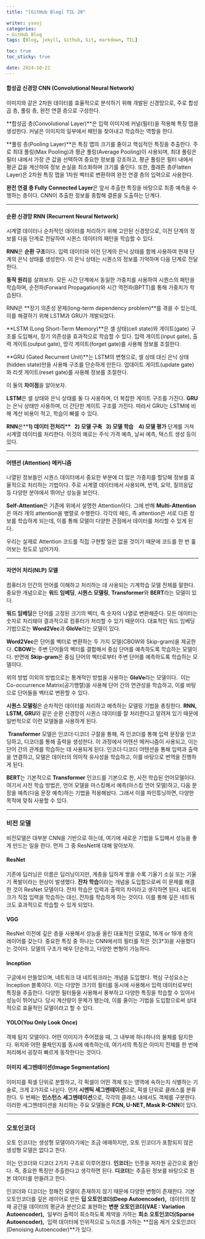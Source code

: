 ```yaml
---
title: "[GitHub Blog] TIL 20"

writer: ysooj
categories:
- GitHub Blog
tags: [Blog, jekyll, Github, Git, markdown, TIL]

toc: true
toc_sticky: true

date: 2024-10-22
---
```


#### **합성곱 신경망 CNN** (Convolutional Neural Network)

이미지와 같은 2차원 데이터를 효율적으로 분석하기 위해 개발된 신경망으로, 주로 합성곱 층, 풀링 층, 완전 연결 층으로 구성한다.

**합성곱 층(Convolutional Layer)**은 입력 이미지에 커널(필터)을 적용해 특징 맵을 생성한다. 커널은 이미지의 일부에서 패턴을 찾아내고 학습하는 역할을 한다.

**풀링 층(Pooling Layer)**은 특징 맵의 크기를 줄이고 핵심적인 특징을 추출한다. 주로 최대 풀링(Max Pooling)과 평균 풀링(Average Pooling)이 사용되며, 최대 풀링은 필터 내에서 가장 큰 값을 선택하여 중요한 정보를 강조하고, 평균 풀링은 필터 내에서 평균 값을 계산하여 정보 손실을 최소화하며 크기를 줄인다. 또한, 플래튼 층(Flatten Layer)은 2차원 특징 맵을 1차원 벡터로 변환하여 완전 연결 층의 입력으로 사용한다.

**완전 연결 층 Fully Connected Layer**은 앞서 추출한 특징을 바탕으로 최종 예측을 수행하는 층이다. CNN이 추출한 정보를 종합해 결론을 도출하는 단계다.

---

#### **순환 신경망 RNN** (Recurrent Neural Network)

시계열 데이터나 순차적인 데이터를 처리하기 위해 고안된 신경망으로, 이전 단계의 정보를 다음 단계로 전달하여 시퀀스 데이터의 패턴을 학습할 수 있다.

**RNN**은 **순환 구조**이다. 입력 데이터와 이전 단계의 은닉 상태를 함께 사용하여 현재 단계의 은닉 상태를 생성한다. 이 은닉 상태는 시퀀스의 정보를 기억하며 다음 단계로 전달한다.

**동작 원리**를 살펴보자. 모든 시간 단계에서 동일한 가중치를 사용하여 시퀀스의 패턴을 학습하며, 순전파(Forward Propagation)와 시간 역전파(BPTT)를 통해 가중치가 학습된다.

RNN은 **장기 의존성 문제(long-term dependency problem)**를 겪을 수 있는데, 이를 해결하기 위해 LSTM과 GRU가 개발되었다.

**LSTM (Long Short-Term Memory)**은 셀 상태(cell state)와 게이트(gate) 구조를 도입해서, 장기 의존성을 효과적으로 학습할 수 있다. 입력 게이트(input gate), 출력 게이트(output gate), 망각 게이트(forget gate)를 사용해 정보를 조절한다.

**GRU (Gated Recurrent Unit)**는 LSTM의 변형으로, 셀 상태 대신 은닉 상태(hidden state)만을 사용해 구조를 단순하게 만든다. 업데이트 게이트(update gate)와 리셋 게이트(reset gate)를 사용해 정보를 조절한다.

이 둘의 **차이점**을 알아보자.

**LSTM**은 셀 상태와 은닉 상태를 둘 다 사용하며, 더 복잡한 게이트 구조를 가진다. **GRU**는 은닉 상태만 사용하며, 더 간단한 게이트 구조를 가진다. 따라서 GRU는 LSTM에 비해 계산 비용이 적고, 학습이 빠를 수 있다.

**RNN**은****1) 데이터 전처리**   **2) 모델 구축**   **3) 모델 학습**    **4) 모델 평가**** 단계를 거쳐 시계열 데이터를 처리한다. 이것의 예로는 주식 가격 예측, 날씨 예측, 텍스트 생성 등이 있다.

---

#### **어텐션 (Attention) 메커니즘**

나열된 정보들인 시퀀스 데이터에서 중요한 부분에 더 많은 가중치를 할당해 정보를 효율적으로 처리하는 기법이다. 주로 시계열 데이터에서 사용되며, 번역, 요약, 질의응답 등 다양한 분야에서 뛰어난 성능을 보인다.

**Self-Attention**은 기존에 위에서 설명한 Attention이다. 그에 반해 **Multi-Attention**은 여러 개의 attention을 병렬로 수행한다. 각각의 헤드, 즉 attention은 서로 다른 정보를 학습하게 되는데, 이를 통해 모델이 다양한 관점에서 데이터를 처리할 수 있게 된다.

우리는 실제로 Attention 코드를 직접 구현할 일은 없을 것이기 때문에 코드를 한 번 훑어보는 정도로 넘어가자.

---

#### **자연어 처리(NLP) 모델**

컴퓨터가 인간의 언어를 이해하고 처리하는 데 사용되는 기계학습 모델 전체를 말한다. 중요한 개념으로는 **워드 임베딩**, **시퀀스 모델링**, **Transformer**와 **BERT**라는 모델이 있다.

**워드 임베딩**은 단어를 고정된 크기의 벡터, 즉 숫자의 나열로 변환해준다. 모든 데이터는 숫자로 처리돼야 결과적으로 컴퓨터가 처리할 수 있기 때문이다. 대표적인 워드 임베딩 기법으로는 **Word2Vec**과 **GloVe**라는 모델이 있다.

**Word2Vec**은 단어를 벡터로 변환하는 두 가지 모델(CBOW와 Skip-gram)을 제공한다. **CBOW**는 주변 단어들의 벡터를 결합해서 중심 단어를 예측하도록 학습하는 모델이다. 반면에 **Skip-gram**은 중심 단어의 벡터로부터 주변 단어를 예측하도록 학습하는 모델이다.

위의 방법 이외의 방법으로는 통계적인 방법을 사용하는 **GloVe**라는 모델이다.  이는 Co-occurrence Matrix(공기행렬)을 사용해 단어 간의 연관성을 학습하고, 이를 바탕으로 단어들을 벡터로 변환할 수 있다.

**시퀀스 모델링**은 순차적인 데이터를 처리하고 예측하는 모델링 기법을 총칭한다. **RNN, LSTM, GRU**와 같은 순환 신경망이 시퀀스 데이터를 잘 처리한다고 알려져 있기 때문에 일반적으로 이런 모델들을 사용하게 된다.

 **Transformer** 모델은 인코더·디코더 구절을 통해, 즉 인코더를 통해 입력 문장을 인코딩하고, 디코더를 통해 출력을 생성한다. 이 과정에서 어텐션 메커니즘이 사용되고, 이는 단어 간의 관계를 학습하는 데 사용되게 된다. 인코더·디코더 어텐션을 통해 입력과 출력을 연결하고, 모델은 데이터의 의미적 유사성을 학습하고, 이를 바탕으로 번역을 진행하게 된다.

**BERT**는 기본적으로 **Transformer** 인코드를 기본으로 한, 사전 학습된 언어모델이다. 여기서 사전 학습 방법은, 언어 모델을 마스킹해서 예측(마스킹 언어 모델)하고, 다음 문장을 예측(다음 문장 예측)하는 기법을 적용해놨다. 그래서 이를 파인튜닝하면, 다양한 목적에 맞춰 사용할 수 있다.

---

### **비전 모델**

비전모델은 대부분 CNN을 기반으로 하는데, 여기에 새로운 기법을 도입해서 성능을 좋게 만드는 일을 한다. 먼저 그 중 ResNet에 대해 알아보자.

#### **ResNet**

기존에 딥러닝은 이름은 딥러닝이지만, 계층을 딥하게 쌓을 수록 기울기 소실 또는 기울기 폭발이라는 현상이 발생했다. **잔차 학습**이라는 개념을 도입함으로써 이 문제를 해결한 것이 ResNet 모델이다. 잔차 학습은 입력과 출력의 차이라고 생각하면 된다. 네트워크가 직접 입력을 학습하는 대신, 잔차를 학습하게 하는 것이다. 이를 통해 깊은 네트워크도 효과적으로 학습할 수 있게 되었다.

#### **VGG**

ResNet 이전에 깊은 층을 사용해서 성능을 올린 대표적인 모델로, 16개 or 19개 층의 레이어를 갖는다. 중요한 특징 중 하나는 CNN에서의 필터를 작은 것(3\*3)을 사용했다는 것이다. 모델의 구조가 매우 단순하고, 다양한 변형이 가능하다.

#### **Inception**

구글에서 만들었으며, 네트워크 대 네트워크라는 개념을 도입했다. 핵심 구성요소는 Inception 블록이다. 이는 다양한 크기의 필터를 동시에 사용해서 입력 데이터로부터 특징을 추출한다. 다양한 필터들을 사용해서 풍부하고 다양한 특징을 학습할 수 있어서 성능이 뛰어났다. 당시 계산량이 문제가 됐는데, 이를 줄이는 기법을 도입함으로써 상대적으로 효율적인 모델이라고 할 수 있다.

#### **YOLO(You Only Look Once)**

객체 탐지 모델이다. 어떤 이미지가 주어졌을 때, 그 내부에 하나하나의 물체를 탐지한다. 위치와 어떤 물체인지를 동시에 예측하는데, 여기서의 특징은 이미지 전체를 한 번에 처리해서 굉장히 빠르게 동작한다는 것이다.

#### **이미지 세그멘테이션(Image Segmentation)**

이미지를 픽셀 단위로 분할하고, 각 픽셀이 어떤 객체 또는 영역에 속하는지 식별하는 기술로, 크게 2가지로 나뉜다. 먼저 **시멘틱 세그멘테이션**으로, 픽셀 단위로 클래스를 분류한다. 두 번째는 **인스턴스 세그멘테이션**으로, 각각의 클래스 내에서도 객체를 구분한다. 이러한 세그멘테이션을 처리하는 주요 모델들은 **FCN, U-NET, Mask R-CNN**이 있다.

---

### **오토인코더**

오토 인코더는 생성형 모델이라기에는 조금 애매하지만, 오토 인코더가 포함되지 않은 생성형 모델은 없다고 한다.

이는 인코더와 디코더 2가지 구조로 이루어졌다. **인코더**는 인풋을 저차원 공간으로 줄인다. 즉, 중요한 특징만 추출한다고 생각하면 된다. **디코더**는 추출된 정보를 바탕으로 원본 데이터를 만들려고 한다.

인코더와 디코더는 정해진 모델이 존재하지 않기 때문에 다양한 변형이 존재한다. 기본 오토인코더를 깊은 레이어로 만든 **딥 오토인코더(Deep Autoencoder),**  데이터의 잠재 공간을 데이터의 평균과 분산으로 표현하는 **변분 오토인코더(VAE : Variation Autoencoder),**  일부러 출력이 희소하도록 제약을 가하는 **희소 오토인코더(Sparse Autoencoder),**  입력 데이터에 인위적으로 노이즈를 가하는 **잡음 제거 오토인코더(Denoising Autoencoder)**가 있다.